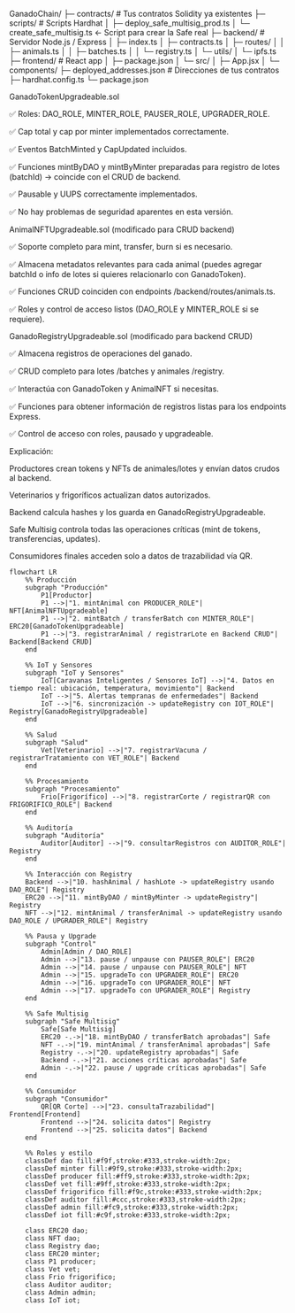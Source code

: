 

GanadoChain/
 ├─ contracts/                  # Tus contratos Solidity ya existentes
 ├─ scripts/                     # Scripts Hardhat
 │    ├─ deploy_safe_multisig_prod.ts
 │    └─ create_safe_multisig.ts  <- Script para crear la Safe real
 ├─ backend/                     # Servidor Node.js / Express
 │    ├─ index.ts
 │    ├─ contracts.ts
 │    ├─ routes/
 │    │    ├─ animals.ts
 │    │    ├─ batches.ts
 │    │    └─ registry.ts
 │    └─ utils/
 │         └─ ipfs.ts
 ├─ frontend/                    # React app
 │    ├─ package.json
 │    └─ src/
 │         ├─ App.jsx
 │         └─ components/
 ├─ deployed_addresses.json      # Direcciones de tus contratos
 ├─ hardhat.config.ts
 └─ package.json

GanadoTokenUpgradeable.sol

✅ Roles: DAO_ROLE, MINTER_ROLE, PAUSER_ROLE, UPGRADER_ROLE.

✅ Cap total y cap por minter implementados correctamente.

✅ Eventos BatchMinted y CapUpdated incluidos.

✅ Funciones mintByDAO y mintByMinter preparadas para registro de lotes (batchId) → coincide con el CRUD de backend.

✅ Pausable y UUPS correctamente implementados.

✅ No hay problemas de seguridad aparentes en esta versión.

AnimalNFTUpgradeable.sol (modificado para CRUD backend)

✅ Soporte completo para mint, transfer, burn si es necesario.

✅ Almacena metadatos relevantes para cada animal (puedes agregar batchId o info de lotes si quieres relacionarlo con GanadoToken).

✅ Funciones CRUD coinciden con endpoints /backend/routes/animals.ts.

✅ Roles y control de acceso listos (DAO_ROLE y MINTER_ROLE si se requiere).

GanadoRegistryUpgradeable.sol (modificado para backend CRUD)

✅ Almacena registros de operaciones del ganado.

✅ CRUD completo para lotes /batches y animales /registry.

✅ Interactúa con GanadoToken y AnimalNFT si necesitas.

✅ Funciones para obtener información de registros listas para los endpoints Express.

✅ Control de acceso con roles, pausado y upgradeable.

Explicación:

Productores crean tokens y NFTs de animales/lotes y envían datos crudos al backend.

Veterinarios y frigoríficos actualizan datos autorizados.

Backend calcula hashes y los guarda en GanadoRegistryUpgradeable.

Safe Multisig controla todas las operaciones críticas (mint de tokens, transferencias, updates).

Consumidores finales acceden solo a datos de trazabilidad vía QR.

```mermaid
flowchart LR
    %% Producción
    subgraph "Producción"
        P1[Productor] 
        P1 -->|"1. mintAnimal con PRODUCER_ROLE"| NFT[AnimalNFTUpgradeable]
        P1 -->|"2. mintBatch / transferBatch con MINTER_ROLE"| ERC20[GanadoTokenUpgradeable]
        P1 -->|"3. registrarAnimal / registrarLote en Backend CRUD"| Backend[Backend CRUD]
    end

    %% IoT y Sensores
    subgraph "IoT y Sensores"
        IoT[Caravanas Inteligentes / Sensores IoT] -->|"4. Datos en tiempo real: ubicación, temperatura, movimiento"| Backend
        IoT -->|"5. Alertas tempranas de enfermedades"| Backend
        IoT -->|"6. sincronización -> updateRegistry con IOT_ROLE"| Registry[GanadoRegistryUpgradeable]
    end

    %% Salud
    subgraph "Salud"
        Vet[Veterinario] -->|"7. registrarVacuna / registrarTratamiento con VET_ROLE"| Backend
    end

    %% Procesamiento
    subgraph "Procesamiento"
        Frio[Frigorífico] -->|"8. registrarCorte / registrarQR con FRIGORIFICO_ROLE"| Backend
    end

    %% Auditoría
    subgraph "Auditoría"
        Auditor[Auditor] -->|"9. consultarRegistros con AUDITOR_ROLE"| Registry
    end

    %% Interacción con Registry
    Backend -->|"10. hashAnimal / hashLote -> updateRegistry usando DAO_ROLE"| Registry
    ERC20 -->|"11. mintByDAO / mintByMinter -> updateRegistry"| Registry
    NFT -->|"12. mintAnimal / transferAnimal -> updateRegistry usando DAO_ROLE / UPGRADER_ROLE"| Registry

    %% Pausa y Upgrade
    subgraph "Control"
        Admin[Admin / DAO_ROLE] 
        Admin -->|"13. pause / unpause con PAUSER_ROLE"| ERC20
        Admin -->|"14. pause / unpause con PAUSER_ROLE"| NFT
        Admin -->|"15. upgradeTo con UPGRADER_ROLE"| ERC20
        Admin -->|"16. upgradeTo con UPGRADER_ROLE"| NFT
        Admin -->|"17. upgradeTo con UPGRADER_ROLE"| Registry
    end

    %% Safe Multisig
    subgraph "Safe Multisig"
        Safe[Safe Multisig]
        ERC20 -.->|"18. mintByDAO / transferBatch aprobadas"| Safe
        NFT -.->|"19. mintAnimal / transferAnimal aprobadas"| Safe
        Registry -.->|"20. updateRegistry aprobadas"| Safe
        Backend -.->|"21. acciones críticas aprobadas"| Safe
        Admin -.->|"22. pause / upgrade críticas aprobadas"| Safe
    end

    %% Consumidor
    subgraph "Consumidor"
        QR[QR Corte] -->|"23. consultaTrazabilidad"| Frontend[Frontend]
        Frontend -->|"24. solicita datos"| Registry
        Frontend -->|"25. solicita datos"| Backend
    end

    %% Roles y estilo
    classDef dao fill:#f9f,stroke:#333,stroke-width:2px;
    classDef minter fill:#9f9,stroke:#333,stroke-width:2px;
    classDef producer fill:#ff9,stroke:#333,stroke-width:2px;
    classDef vet fill:#9ff,stroke:#333,stroke-width:2px;
    classDef frigorifico fill:#f9c,stroke:#333,stroke-width:2px;
    classDef auditor fill:#ccc,stroke:#333,stroke-width:2px;
    classDef admin fill:#fc9,stroke:#333,stroke-width:2px;
    classDef iot fill:#c9f,stroke:#333,stroke-width:2px;

    class ERC20 dao;
    class NFT dao;
    class Registry dao;
    class ERC20 minter;
    class P1 producer;
    class Vet vet;
    class Frio frigorifico;
    class Auditor auditor;
    class Admin admin;
    class IoT iot;
